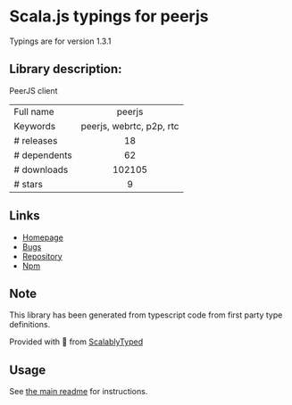 
# Scala.js typings for peerjs

Typings are for version 1.3.1

## Library description:
PeerJS client

|                    |                 |
| ------------------ | :-------------: |
| Full name          | peerjs |
| Keywords           | peerjs, webrtc, p2p, rtc |
| # releases         | 18 |
| # dependents       | 62 |
| # downloads        | 102105 |
| # stars            | 9 |

## Links
- [Homepage](https://github.com/peers/peerjs#readme)
- [Bugs](https://github.com/peers/peerjs/issues)
- [Repository](https://github.com/peers/peerjs)
- [Npm](https://www.npmjs.com/package/peerjs)
    


## Note
This library has been generated from typescript code from first party type definitions.

Provided with :purple_heart: from [ScalablyTyped](https://github.com/oyvindberg/ScalablyTyped)

## Usage
See [the main readme](../../readme.md) for instructions.


